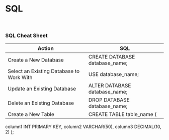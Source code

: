# SQL

<br>

### SQL Cheat Sheet

| Action | SQL |
| - | - |
| Create a New Database | CREATE DATABASE database_name; |
| Select an Existing Database to Work With | USE database_name; |
| Update an Existing Database | ALTER DATABASE database_name; |
| Delete an Existing Database | DROP DATABASE database_name; |
| Create a New Table | CREATE TABLE table_name (
  column1 INT PRIMARY KEY,
  column2 VARCHAR(50),
  column3 DECIMAL(10, 2)
);



